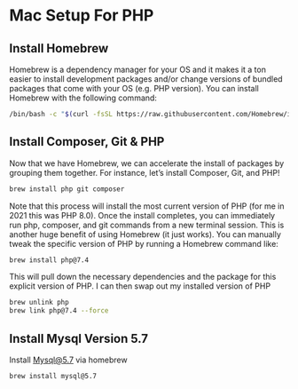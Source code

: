 # Mac Setup For PHP
## Install Homebrew
Homebrew is a dependency manager for your OS and it makes it a ton easier to install development packages and/or change versions of bundled packages that come with your OS (e.g. PHP version).
You can install Homebrew with the following command:
```sh
/bin/bash -c "$(curl -fsSL https://raw.githubusercontent.com/Homebrew/install/master/install.sh)"
```
## Install Composer, Git & PHP
Now that we have Homebrew, we can accelerate the install of packages by grouping them together. For instance, let’s install Composer, Git, and PHP!
```sh
brew install php git composer
```
Note that this process will install the most current version of PHP (for me in 2021 this was PHP 8.0). Once the install completes, you can immediately run php, composer, and git commands from a new terminal session. This is another huge benefit of using Homebrew (it just works).
You can manually tweak the specific version of PHP by running a Homebrew command like:
```sh
brew install php@7.4
```
This will pull down the necessary dependencies and the package for this explicit version of PHP. I can then swap out my installed version of PHP
```sh
brew unlink php 
brew link php@7.4 --force
```
## Install Mysql Version 5.7
Install Mysql@5.7 via homebrew
```sh
brew install mysql@5.7
```
